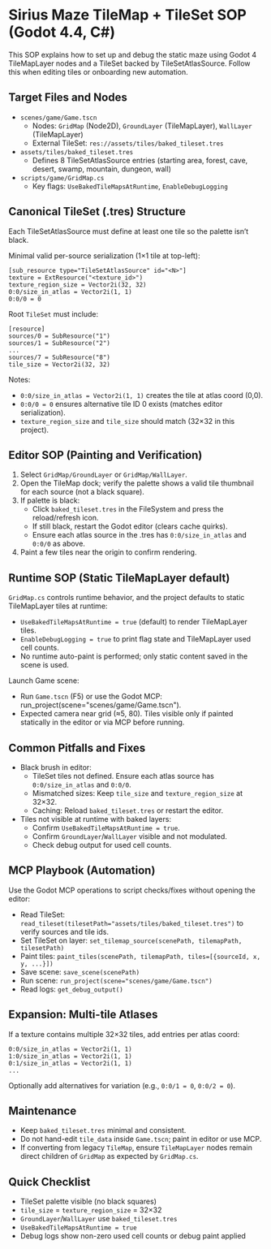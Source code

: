 # Sirius Maze TileMap + TileSet SOP (Godot 4.4, C#)

This SOP explains how to set up and debug the static maze using Godot 4 TileMapLayer nodes and a TileSet backed by TileSetAtlasSource. Follow this when editing tiles or onboarding new automation.

## Target Files and Nodes
- `scenes/game/Game.tscn`
  - Nodes: `GridMap` (Node2D), `GroundLayer` (TileMapLayer), `WallLayer` (TileMapLayer)
  - External TileSet: `res://assets/tiles/baked_tileset.tres`
- `assets/tiles/baked_tileset.tres`
  - Defines 8 TileSetAtlasSource entries (starting area, forest, cave, desert, swamp, mountain, dungeon, wall)
- `scripts/game/GridMap.cs`
  - Key flags: `UseBakedTileMapsAtRuntime`, `EnableDebugLogging`

## Canonical TileSet (.tres) Structure
Each TileSetAtlasSource must define at least one tile so the palette isn’t black.

Minimal valid per-source serialization (1×1 tile at top-left):
```
[sub_resource type="TileSetAtlasSource" id="<N>"]
texture = ExtResource("<texture_id>")
texture_region_size = Vector2i(32, 32)
0:0/size_in_atlas = Vector2i(1, 1)
0:0/0 = 0
```
Root `TileSet` must include:
```
[resource]
sources/0 = SubResource("1")
sources/1 = SubResource("2")
...
sources/7 = SubResource("8")
tile_size = Vector2i(32, 32)
```
Notes:
- `0:0/size_in_atlas = Vector2i(1, 1)` creates the tile at atlas coord (0,0).
- `0:0/0 = 0` ensures alternative tile ID 0 exists (matches editor serialization).
- `texture_region_size` and `tile_size` should match (32×32 in this project).

## Editor SOP (Painting and Verification)
1. Select `GridMap/GroundLayer` or `GridMap/WallLayer`.
2. Open the TileMap dock; verify the palette shows a valid tile thumbnail for each source (not a black square).
3. If palette is black:
   - Click `baked_tileset.tres` in the FileSystem and press the reload/refresh icon.
   - If still black, restart the Godot editor (clears cache quirks).
   - Ensure each atlas source in the .tres has `0:0/size_in_atlas` and `0:0/0` as above.
4. Paint a few tiles near the origin to confirm rendering.

## Runtime SOP (Static TileMapLayer default)
`GridMap.cs` controls runtime behavior, and the project defaults to static TileMapLayer tiles at runtime:
- `UseBakedTileMapsAtRuntime = true` (default) to render TileMapLayer tiles.
- `EnableDebugLogging = true` to print flag state and TileMapLayer used cell counts.
- No runtime auto-paint is performed; only static content saved in the scene is used.

Launch Game scene:
- Run `Game.tscn` (F5) or use the Godot MCP: run_project(scene="scenes/game/Game.tscn").
- Expected camera near grid (≈5, 80). Tiles visible only if painted statically in the editor or via MCP before running.

## Common Pitfalls and Fixes
- Black brush in editor:
  - TileSet tiles not defined. Ensure each atlas source has `0:0/size_in_atlas` and `0:0/0`.
  - Mismatched sizes: Keep `tile_size` and `texture_region_size` at 32×32.
  - Caching: Reload `baked_tileset.tres` or restart the editor.
- Tiles not visible at runtime with baked layers:
  - Confirm `UseBakedTileMapsAtRuntime = true`.
  - Confirm `GroundLayer`/`WallLayer` visible and not modulated.
  - Check debug output for used cell counts.

## MCP Playbook (Automation)
Use the Godot MCP operations to script checks/fixes without opening the editor:
- Read TileSet: `read_tileset(tilesetPath="assets/tiles/baked_tileset.tres")` to verify sources and tile ids.
- Set TileSet on layer: `set_tilemap_source(scenePath, tilemapPath, tilesetPath)`
- Paint tiles: `paint_tiles(scenePath, tilemapPath, tiles=[{sourceId, x, y, ...}])`
- Save scene: `save_scene(scenePath)`
- Run scene: `run_project(scene="scenes/game/Game.tscn")`
- Read logs: `get_debug_output()`

## Expansion: Multi-tile Atlases
If a texture contains multiple 32×32 tiles, add entries per atlas coord:
```
0:0/size_in_atlas = Vector2i(1, 1)
1:0/size_in_atlas = Vector2i(1, 1)
0:1/size_in_atlas = Vector2i(1, 1)
...
```
Optionally add alternatives for variation (e.g., `0:0/1 = 0`, `0:0/2 = 0`).

## Maintenance
- Keep `baked_tileset.tres` minimal and consistent.
- Do not hand-edit `tile_data` inside `Game.tscn`; paint in editor or use MCP.
- If converting from legacy `TileMap`, ensure `TileMapLayer` nodes remain direct children of `GridMap` as expected by `GridMap.cs`.

## Quick Checklist
- TileSet palette visible (no black squares)
- `tile_size` = `texture_region_size` = 32×32
- `GroundLayer`/`WallLayer` use `baked_tileset.tres`
- `UseBakedTileMapsAtRuntime = true`
- Debug logs show non-zero used cell counts or debug paint applied

